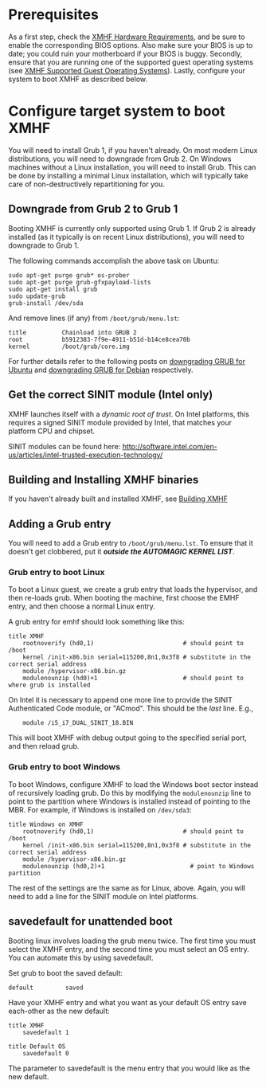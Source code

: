 Prerequisites
=============

As a first step, check the [XMHF Hardware Requirements](hardware-requirements.md), and
be sure to enable the corresponding BIOS options. Also make sure your
BIOS is up to date; you could ruin your motherboard if your BIOS is
buggy. Secondly, ensure that you are running one of the supported 
guest operating systems (see [XMHF Supported Guest Operating Systems](supported-OS.md)).
Lastly, configure your system to boot XMHF as described below.


Configure target system to boot XMHF
====================================

You will need to install Grub 1, if you haven't already. On most
modern Linux distributions, you will need to downgrade from Grub 2. On
Windows machines without a Linux installation, you will need to
install Grub. This can be done by installing a minimal Linux
installation, which will typically take care of non-destructively
repartitioning for you.


Downgrade from Grub 2 to Grub 1
-------------------------------

Booting XMHF is currently only supported using Grub 1. If Grub 2 is already
installed (as it typically is on recent Linux distributions), you will
need to downgrade to Grub 1.

The following commands accomplish the above task on Ubuntu:

    sudo apt-get purge grub* os-prober
    sudo apt-get purge grub-gfxpayload-lists
    sudo apt-get install grub
    sudo update-grub
    grub-install /dev/sda
 
And remove lines (if any) from `/boot/grub/menu.lst`:

    title          Chainload into GRUB 2
    root           b5912383-7f9e-4911-b51d-b14ce8cea70b
    kernel         /boot/grub/core.img

For further details refer to the following posts on [downgrading GRUB for Ubuntu](http://ubuntuforums.org/showthread.php?t=1298932) and [downgrading GRUB for Debian](http://forums.debian.net/viewtopic.php?f=17&t=50132) respectively.


Get the correct SINIT module (Intel only)
-----------------------------------------

XMHF launches itself with a *dynamic root of trust*. On Intel
platforms, this requires a signed SINIT module provided by Intel, that
matches your platform CPU and chipset.

SINIT modules can be found here:
<http://software.intel.com/en-us/articles/intel-trusted-execution-technology/>


Building and Installing XMHF binaries
-------------------------------------
If you haven't already built and installed XMHF, see [Building XMHF](building-xmhf.md)


Adding a Grub entry
-------------------

You will need to add a Grub entry to `/boot/grub/menu.lst`. To ensure
that it doesn't get clobbered, put it ***outside the AUTOMAGIC KERNEL
LIST***.

### Grub entry to boot Linux

To boot a Linux guest, we create a grub entry that loads the
hypervisor, and then re-loads grub. When booting the machine, first
choose the EMHF entry, and then choose a normal Linux entry.

A grub entry for emhf should look something like this:

    title XMHF
        rootnoverify (hd0,1)                         # should point to /boot
        kernel /init-x86.bin serial=115200,8n1,0x3f8 # substitute in the correct serial address
        module /hypervisor-x86.bin.gz
        modulenounzip (hd0)+1                        # should point to where grub is installed

On Intel it is necessary to append one more line to provide the SINIT
Authenticated Code module, or "ACmod". This should be the *last*
line. E.g.,

        module /i5_i7_DUAL_SINIT_18.BIN

This will boot XMHF with debug output going to the specified serial
port, and then reload grub.

### Grub entry to boot Windows

To boot Windows, configure XMHF to load the Windows boot sector
instead of recursively loading grub. Do this by modifying the
`modulenounzip` line to point to the partition where Windows is
installed instead of pointing to the MBR. For example, if Windows is
installed on `/dev/sda3`:

    title Windows on XMHF
        rootnoverify (hd0,1)                         # should point to /boot
        kernel /init-x86.bin serial=115200,8n1,0x3f8 # substitute in the correct serial address
        module /hypervisor-x86.bin.gz
        modulenounzip (hd0,2)+1                        # point to Windows partition

The rest of the settings are the same as for Linux, above. Again, you
will need to add a line for the SINIT module on Intel platforms.


savedefault for unattended boot
-------------------------------

Booting linux involves loading the grub menu twice. The first time you
must select the XMHF entry, and the second time you must select an OS
entry. You can automate this by using savedefault.

Set grub to boot the saved default:

    default         saved

Have your XMHF entry and what you want as your default OS entry save
each-other as the new default:

    title XMHF
        savedefault 1

    title Default OS
        savedefault 0

The parameter to savedefault is the menu entry that you would like as
the new default.

